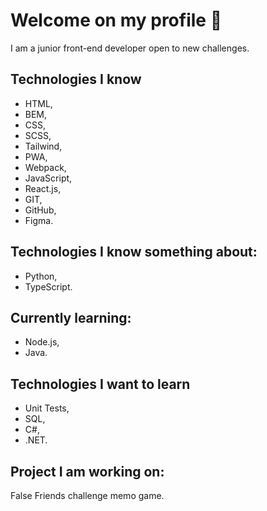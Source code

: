 # Welcome on my profile 👋

I am a junior front-end developer open to new challenges.

## Technologies I know

- HTML,
- BEM,
- CSS,
- SCSS,
- Tailwind,
- PWA,
- Webpack,
- JavaScript,
- React.js,
- GIT,
- GitHub,
- Figma.

## Technologies I know something about:

- Python,
- TypeScript.

## Currently learning:

- Node.js,
- Java.

## Technologies I want to learn

- Unit Tests,
- SQL,
- C#,
- .NET.

## Project I am working on:

False Friends challenge memo game.
